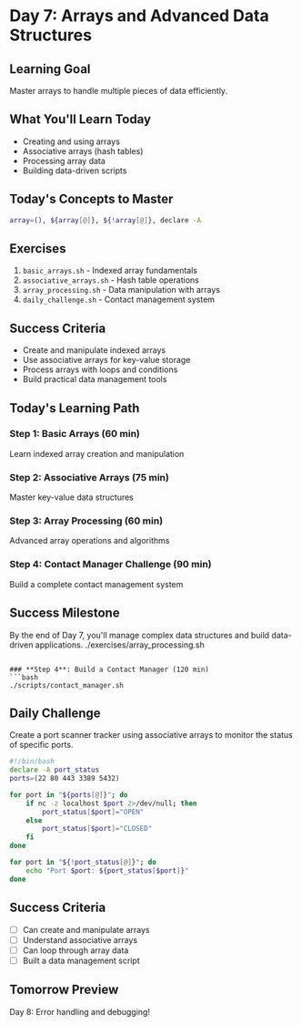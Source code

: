 # Day 7: Arrays and Advanced Data Structures

## Learning Goal
Master arrays to handle multiple pieces of data efficiently.

## What You'll Learn Today
- Creating and using arrays
- Associative arrays (hash tables)
- Processing array data
- Building data-driven scripts

## Today's Concepts to Master
```bash
array=(), ${array[@]}, ${!array[@]}, declare -A
```

## Exercises
1. `basic_arrays.sh` - Indexed array fundamentals
2. `associative_arrays.sh` - Hash table operations
3. `array_processing.sh` - Data manipulation with arrays
4. `daily_challenge.sh` - Contact management system

## Success Criteria
- Create and manipulate indexed arrays
- Use associative arrays for key-value storage
- Process arrays with loops and conditions
- Build practical data management tools

## Today's Learning Path

### Step 1: Basic Arrays (60 min)
Learn indexed array creation and manipulation

### Step 2: Associative Arrays (75 min)
Master key-value data structures

### Step 3: Array Processing (60 min)
Advanced array operations and algorithms

### Step 4: Contact Manager Challenge (90 min)
Build a complete contact management system

## Success Milestone
By the end of Day 7, you'll manage complex data structures and build data-driven applications.
./exercises/array_processing.sh
```

### **Step 4**: Build a Contact Manager (120 min)
```bash
./scripts/contact_manager.sh
```

## Daily Challenge
Create a port scanner tracker using associative arrays to monitor the status of specific ports.
```bash
#!/bin/bash
declare -A port_status
ports=(22 80 443 3389 5432)

for port in "${ports[@]}"; do
    if nc -z localhost $port 2>/dev/null; then
        port_status[$port]="OPEN"
    else
        port_status[$port]="CLOSED"
    fi
done

for port in "${!port_status[@]}"; do
    echo "Port $port: ${port_status[$port]}"
done
```

## Success Criteria
- [ ] Can create and manipulate arrays
- [ ] Understand associative arrays
- [ ] Can loop through array data
- [ ] Built a data management script

## Tomorrow Preview
Day 8: Error handling and debugging!
